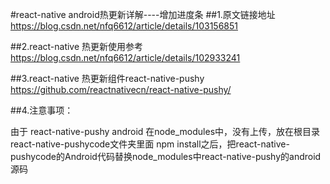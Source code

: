 #react-native android热更新详解----增加进度条
##1.原文链接地址 https://blog.csdn.net/nfq6612/article/details/103156851


##2.react-native 热更新使用参考 https://blog.csdn.net/nfq6612/article/details/102933241

##3.react-native 热更新组件react-native-pushy   https://github.com/reactnativecn/react-native-pushy/

##4.注意事项：

由于 react-native-pushy android 在node_modules中，没有上传，放在根目录react-native-pushycode文件夹里面
npm install之后，把react-native-pushycode的Android代码替换node_modules中react-native-pushy的android源码
